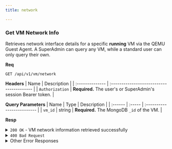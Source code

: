 ```yaml
---
title: network

---
```


### Get VM Network Info

Retrieves network interface details for a specific **running** VM via the QEMU Guest Agent. A SuperAdmin can query any VM, while a standard user can only query their own.

**Req**
```
GET /api/v1/vm/network
```

**Headers**
| Name            | Description                               |
| :-------------- | :---------------------------------------- |
| `Authorization` | **Required.** The user's or SuperAdmin's session Bearer token. |

**Query Parameters**
| Name    | Type   | Description                |
| :------ | :----- | :------------------------- |
| `vm_id` | string | **Required.** The MongoDB `_id` of the VM. |

**Resp**
<details>
<summary><code>200 OK</code> - VM network information retrieved successfully</summary>

```json
{
  "code": 200,
  "message": "VM network information retrieved successfully",
  "data": {
    "interfaces": [
      {
        "name": "ens18",
        "macAddress": "AA:BB:CC:DD:EE:FF",
        "ipAddresses": [
          "192.168.1.100"
        ]
      }
    ]
  }
}
```
</details>

<details>
<summary><code>400 Bad Request</code></summary>
    
Possible `message` values:
* `"VM ID is required"`
* `"VM must be running to get network information"`
```json
{ "code": 400, "message": "...", "data": null }
```
</details>

<details>
<summary>Other Error Responses</summary>
    
Also supports `401 Unauthorized`, `403 Forbidden`, `404 Not Found`, and `500 Internal Server Error`.
</details>